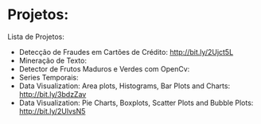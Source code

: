 # Projetos: 

Lista de Projetos:
* Detecção de Fraudes em Cartões de Crédito: http://bit.ly/2Ujct5L
* Mineração de Texto:
* Detector de Frutos Maduros e Verdes com OpenCv:
* Series Temporais:
* Data Visualization: Area plots, Histograms, Bar Plots and Charts: http://bit.ly/3bdzZav
* Data Visualization: Pie Charts, Boxplots, Scatter Plots and Bubble Plots: http://bit.ly/2UlvsN5
